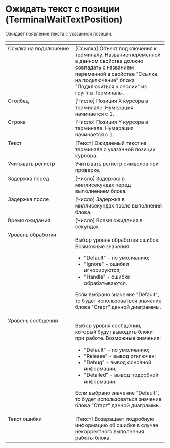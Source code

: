 # Ожидать текст с позиции (TerminalWaitTextPosition)

Ожидает появление текста с указанной позиции.

<table data-header-hidden><thead><tr><th width="230" valign="top"></th><th width="314" valign="top"></th></tr></thead><tbody><tr><td valign="top">Ссылка на подключение</td><td valign="top">[Ссылка] Объект подключения к терминалу. Название переменной в данном свойстве должно совпадать с названием переменной в свойстве "Ссылка на подключение" блока "Подключиться к сессии" из группы Терминалы.</td></tr><tr><td valign="top">Столбец</td><td valign="top">[Число] Позиция X курсора в терминале. Нумерация начинается с 1.</td></tr><tr><td valign="top">Строка</td><td valign="top">[Число] Позиция Y курсора в терминале. Нумерация начинается с 1.</td></tr><tr><td valign="top">Текст</td><td valign="top">[Текст] Ожидаемый текст на терминале с указанной позиции курсора.</td></tr><tr><td valign="top">Учитывать регистр</td><td valign="top">Учитывать регистр символов при проверке.</td></tr><tr><td valign="top">Задержка перед</td><td valign="top">[Число] Задержка в миллисекундах перед выполнением блока.</td></tr><tr><td valign="top">Задержка после</td><td valign="top">[Число] Задержка в миллисекундах после выполнения блока.</td></tr><tr><td valign="top">Время ожидания</td><td valign="top">[Число] Время ожидания в секундах.</td></tr><tr><td valign="top">Уровень обработки</td><td valign="top"><p>Выбор уровня обработки ошибок. Возможные значения: </p><ul><li>"Default" - по умолчанию; </li><li>"Ignore" - ошибки игнорируются; </li><li>"Handle" - ошибки обрабатываются. </li></ul><p>Если выбрано значение "Default", то будет использоваться значение блока "Старт" данной диаграммы.</p></td></tr><tr><td valign="top">Уровень сообщений</td><td valign="top"><p>Выбор уровня сообщений, который будут выводить блоки при работе. Возможные значения: </p><ul><li>"Default" - по умолчанию; </li><li>"Release" - вывод отключен; </li><li>"Debug" - вывод основной информации; </li><li>"Detailed" - вывод подробной информации. </li></ul><p>Если выбрано значение "Default", то будет использоваться значение блока "Старт" данной диаграммы.</p></td></tr><tr><td valign="top">Текст ошибки</td><td valign="top">[Текст] Возвращает подробную информацию об ошибке в случае некорректного выполнения работы блока.</td></tr></tbody></table>
